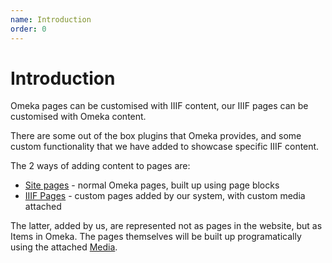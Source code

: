 ```yaml
---
name: Introduction
order: 0
---
```


# Introduction

Omeka pages can be customised with IIIF content, our IIIF pages can be customised with Omeka content.

There are some out of the box plugins that Omeka provides, and some custom functionality that we have added to showcase specific IIIF content.

The 2 ways of adding content to pages are:
* [Site pages](/customising-pages/site-pages) - normal Omeka pages, built up using page blocks
* [IIIF Pages](/customising-pages/iiif-pages) - custom pages added by our system, with custom media attached

The latter, added by us, are represented not as pages in the website, but as Items in Omeka. The pages themselves will be built up programatically using the attached [Media](/customising-pages/reference). 